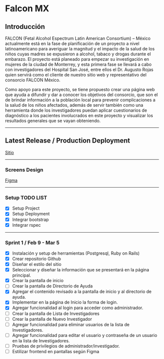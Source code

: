 # Falcon MX

## Introducción 
FALCON (Fetal Alcohol Espectrum Latin American Consortium) – México actualmente está en la fase de planificación de un proyecto a nivel latinoamericano para averiguar la magnitud y el impacto de la salud de los niños cuyas madres se expusieron a alcohol, tabaco y drogas durante el embarazo. El proyecto está planeado para empezar su investigación en mujeres de la ciudad de Monterrey, y esta primera fase se llevará a cabo con investigadores del Hospital San José, entre ellos el Dr. Augusto Rojas quien servirá como el cliente de nuestro sitio web y representativo del consorcio FALCON  México. 

Como apoyo para este proyecto, se tiene propuesto crear una página web que ayuda a difundir y dar a conocer los objetivos del consorcio, que son el de brindar información a la población local para prevenir complicaciones a la salud de los niños afectados, además de servir también como una herramienta donde los investigadores puedan aplicar cuestionarios de diagnóstico a los pacientes involucrados en este proyecto y visualizar los resultados generales que se vayan obteniendo.

---
## Latest Release / Production Deployment
[Sitio](https://falcon-mx.herokuapp.com)

---
### Screens Design
[Figma](https://www.figma.com/file/M7cF5AJQcHuR9B5lUF7LsDlI/falcon-mx?node-id=0%3A1)

---
### Setup TODO LIST
- [X] Setup Project
- [X] Setup Deployment
- [X] Integrar bootstrap
- [X] Integrar rspec

---

### Sprint 1 / Feb 9 - Mar 5
- [X] Instalación y setup de herramientas (Postgresql, Ruby on Rails)
- [X] Crear repositorio Github
- [X] Diseñar el estilo del sitio
- [X] Seleccionar y diseñar la información que se presentará en la página principal.
- [X] Crear la pantalla de inicio
- [ ] Crear la pantalla de Directorio de Ayuda
- [X] Agregar el contenido revisado a la pantalla de inicio y al directorio de ayuda.
- [X] Implementar en la página de Inicio la forma de login.
- [X] Agregar funcionalidad al login para acceder como administrador.
- [ ] Crear la pantalla de Lista de Investigadores
- [ ] Crear la pantalla de Nuevo Investigador
- [ ] Agregar funcionalidad para  eliminar usuarios de la lista de Investigadores. 
- [ ] Agregar funcionalidad para editar el usuario y contraseña de un usuario en la lista de Investigadores.
- [ ] Pruebas de privilegios de administrador/investigador.
- [ ] Estilizar frontend en pantallas según Figma
